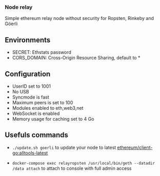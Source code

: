 ### Node relay

Simple ethereum relay node without security for Ropsten, Rinkeby and Göerli

## Environments

 * SECRET:       Ethstats password
 * CORS_DOMAIN:  Cross-Origin Resource Sharing, default to *

## Configuration

 - UserID set to 1001
 - No USB
 - Syncmode is fast
 - Maximum peers is set to 100
 - Modules enabled to eth,web3,net
 - WebSocket is enabled 
 - Memory usage for caching set to 4 Go

## Usefuls commands

 * `./update.sh goerli` to update your node to latest [ethereum/client-go:alltools-latest](https://hub.docker.com/r/ethereum/client-go/)

 * `docker-compose exec relayropsten /usr/local/bin/geth --datadir /data attach` to attach to console with full admin access
